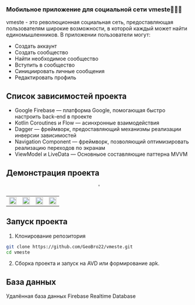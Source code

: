 ### Мобильное приложение для социальной сети vmeste💫✨🌟

vmeste - это революционная социальная сеть, предоставляющая пользователям широкие возможности, в которой каждый может найти единомышленников. В приложении пользователи могут:
- Создать аккаунт
- Создать сообщество
- Найти необходимое сообщество
- Вступить в сообщество
- Синициировать личные сообщения
- Редактировать профиль

## Список зависимостей проекта

- Google Firebase — платформа Google, помогающая быстро настроить back-end в проекте
- Kotlin Coroutines и Flow — асинхронные взаимодействия
- Dagger — фреймворк, предоставляющий механизмы реализации инверсии зависимостей
- Navigation Component — фреймворк, позволяющий оптимизировать реализацию переходов по экранам
- ViewModel и LiveData — Основныое составляющие паттерна MVVM

## Демонстрация проекта

<div align="center">'
  <table>
    <tr>
      <td><img src="https://user-images.githubusercontent.com/91619570/231086724-f7ef9dde-6fee-4a2e-a1c8-004dc40006b0.png" width="100%" height="auto"></td>
      <td><img src="https://user-images.githubusercontent.com/91619570/231088156-4453b7b1-2b22-48fb-b5fb-2c543ef804d9.png"  width="100%" height="auto"></td>
      <td><img src="https://user-images.githubusercontent.com/91619570/231088349-6975f281-4254-40f0-b0fe-8b8adaa9b212.png" width="100%" height="auto"></td>
      <td><img src="https://user-images.githubusercontent.com/91619570/231088502-7076a839-c4ec-4bba-8034-49d9f307da8a.png" width="100%" height="auto"></td>
    </tr>
  </table>
</div>




## Запуск проекта

1. Клонирование репозитория
```bash
git clone https://github.com/GeoBro22/vmeste.git
cd vmeste
```

2. Сборка проекта и запуск на AVD или формирование apk.

## База данных

Удалённая база данных Firebase Realtime Database

